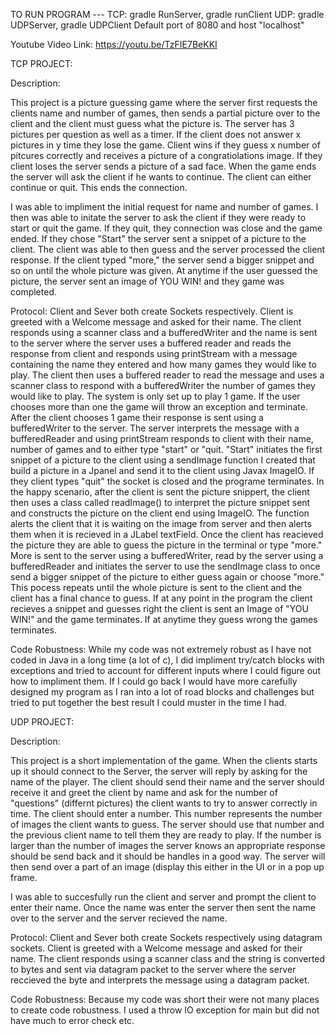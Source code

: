 TO RUN PROGRAM ---
TCP: gradle RunServer, gradle runClient
UDP: gradle UDPServer, gradle UDPClient
Default port of 8080 and host "localhost"


Youtube Video Link: https://youtu.be/TzFIE7BeKKI

TCP PROJECT:

Description:

This project is a picture guessing game where the server first requests the clients name and number of games, then sends a partial picture over to the 
client and the client must guess what the picture is. The server has 3 pictures per question as well as a timer. If the client does not answer x pictures 
in y time they lose the game. Client wins if they guess x number of pitcures correctly and receives a picture of a congratiolations image. If they client 
loses the server sends a picture of a sad face. When the game ends the server will ask the client if he wants to continue. The client can either continue
or quit. This ends the connection.

I was able to impliment the initial request for name and number of games. I then was able to initate the server to ask the client if they were ready to
start or quit the game. If they quit, they connection was close and the game ended. If they chose "Start" the server sent a snippet of a picture to the client. 
The client was able to then guess and the server processed the client response. If the client typed "more," the server send a bigger snippet and so on until 
the whole picture was given. At anytime if the user guessed the picture, the server sent an image of YOU WIN! and they game was completed.



Protocol:
Client and Sever both create Sockets respectively. Client is greeted with a Welcome message and asked for their name. The client responds using a scanner class and a bufferedWriter and the name is sent to the server where the server uses a buffered reader and reads the response from client and responds using printStream with a message containing the name they entered and how many games they would like to play. The client then uses a buffered reader to read the message and uses a scanner class to respond with a bufferedWriter the number of games they would like to play. The system is only set up to play 1 game. If the user chooses more than one the game will throw an exception and terminate. After the client chooses 1 game their response is sent using a bufferedWriter to the server. The server interprets the message with a bufferedReader and using printStream responds to client with their name, number of games and to either type "start" or "quit. "Start" initiates the first snippet of a picture to the client using a sendImage function I created that build a picture in a Jpanel and send it to the client using Javax ImageIO. If they client types "quit" the socket is closed and the programe terminates.
In the happy scenario, after the client is sent the picture snippert, the client then uses a class called readImage() to interpret the picture snippet sent and constructs the picture on the client end using ImageIO. The function alerts the client that it is waiting on the image from server and then alerts them when it is recieved in a JLabel textField. Once the client has reacieved the picture they are able to guess the picture in the terminal or type "more." More is sent to the server using a bufferedWriter, read by the server using a bufferedReader and initiates the server to use the sendImage class to once send a bigger snippet of the picture to either guess again or choose "more." This pocess repeats until the whole picture is sent to the client and the client has a final chance to guess. If at any point in the program the client recieves a snippet and guesses right the client is sent an Image of "YOU WIN!" and the game terminates. If at anytime they guess wrong the games terminates.

Code Robustness:
While my code was not extremely robust as I have not coded in Java in a long time (a lot of c), I did impliment try/catch blocks with exceptions and tried to account for different inputs where I could figure out how to impliment them. If I could go back I would have more carefully designed my program as I ran into a lot of road blocks and challenges but tried to put together the best result I could muster in the time I had.

UDP PROJECT:

Description:

This project is a short implementation of the game. When the clients starts up it should connect to the Server, the server will reply by asking for the name of the player. The client should send their name and the server should receive it and greet the client by name and ask for the number of "questions" (differnt pictures) the client wants to try to answer correctly in time.
The client should enter a number. This number represents the number of images the client wants to guess. The server should use that number and the previous client name to tell them they are ready to play. If the number is larger than the number of images the server knows an appropriate response should be send back and it should be handles in a good way. The server will then send over a part of an image (display this either in the UI or in a pop up frame.

I was able to succesfully run the client and server and prompt the client to enter their name. Once the name was enter the server then sent the name over to the server and the server recieved the name.



Protocol:
Client and Sever both create Sockets respectively using datagram sockets. Client is greeted with a Welcome message and asked for their name. The client responds using a scanner class and the string is converted to bytes and sent via datagram packet to the server where the server reccieved the byte and interprets the message using a datagram packet.

Code Robustness:
Because my code was short their were not many places to create code robustness. I used a throw IO exception for main but did not have much to error check etc.

